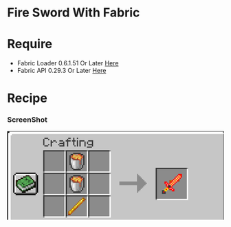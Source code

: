 # Fire Sword With Fabric

# Require 
* Fabric Loader 0.6.1.51 Or Later [Here](https://fabricmc.net/use/)
* Fabric API 0.29.3 Or Later [Here](https://www.curseforge.com/minecraft/mc-mods/fabric-api/files)

# Recipe
### ScreenShot

<img src="https://raw.githubusercontent.com/aJBbo/Fire_Sword/master/Recpies.png" width="600"/> 
